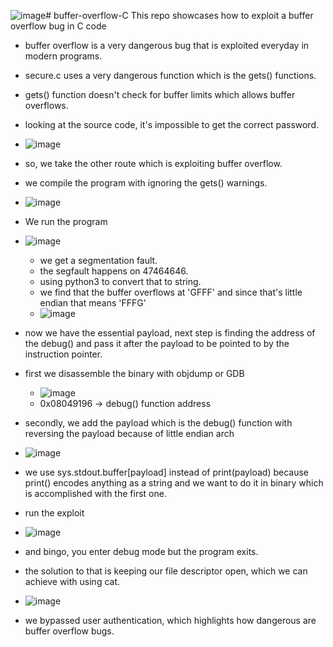 ![image](https://github.com/user-attachments/assets/745fbc2f-cf89-42e1-861b-40e664b18add)# buffer-overflow-C
This repo showcases how to exploit a buffer overflow bug in C code


- buffer overflow is a very dangerous bug that is exploited everyday in modern programs.
- secure.c uses a very dangerous function which is the gets() functions.
- gets() function doesn't check for buffer limits which allows buffer overflows.

- looking at the source code, it's impossible to get the correct password. 
- ![image](https://github.com/user-attachments/assets/06e7c84c-f5c1-40ca-bb60-febf24b6f290)
- so, we take the other route which is exploiting buffer overflow.
- we compile the program with ignoring the gets() warnings.
- ![image](https://github.com/user-attachments/assets/8ae893f2-bc21-496f-9742-123247daab19)

- We run the program
- ![image](https://github.com/user-attachments/assets/4b648cd0-ef79-45dd-a256-9b458a25159b)
  - we get a segmentation fault.
  - the segfault happens on 47464646.
  - using python3 to convert that to string.
  - we find that the buffer overflows at 'GFFF' and since that's little endian that means 'FFFG'
  - ![image](https://github.com/user-attachments/assets/51b82ca1-891f-4d95-8a97-98491463b944)

- now we have the essential payload, next step is finding the address of the debug() and pass it after the payload to be pointed to by the instruction pointer.

- first we disassemble the binary with objdump or GDB
  - ![image](https://github.com/user-attachments/assets/cee119a4-31b7-4124-a16b-3faf6ddcc9ec)
  - 0x08049196 -> debug() function address

- secondly, we add the payload which is the debug() function with reversing the payload because of little endian arch
- ![image](https://github.com/user-attachments/assets/28da9ac3-48b5-4247-bd2d-882754a6c8ef)

- we use sys.stdout.buffer[payload] instead of print(payload) because print() encodes anything as a string and we want to do it in binary which is accomplished with the first one.
- run the exploit
- ![image](https://github.com/user-attachments/assets/afc375f3-fb2c-4a10-b422-777004d962b7)
- and bingo, you enter debug mode but the program exits.
- the solution to that is keeping our file descriptor open, which we can achieve with using cat.
- ![image](https://github.com/user-attachments/assets/135fdb78-063f-45c6-9007-2c3d15c32209)
- we bypassed user authentication, which highlights how dangerous are buffer overflow bugs.
